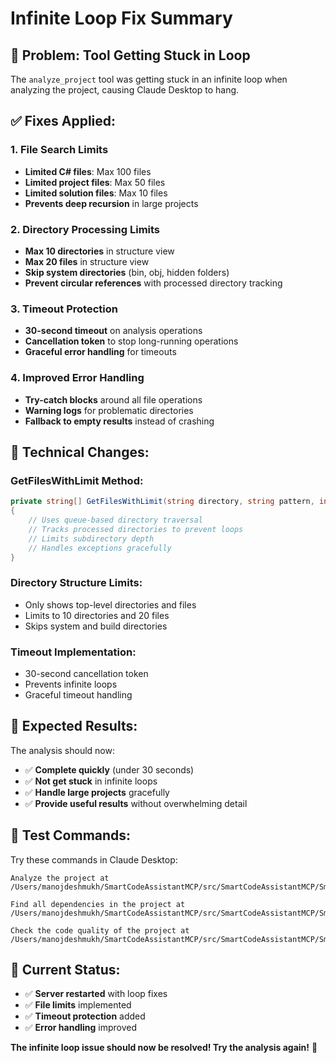 # Infinite Loop Fix Summary

## 🚨 Problem: Tool Getting Stuck in Loop

The `analyze_project` tool was getting stuck in an infinite loop when analyzing the project, causing Claude Desktop to hang.

## ✅ Fixes Applied:

### 1. File Search Limits
- **Limited C# files**: Max 100 files
- **Limited project files**: Max 50 files  
- **Limited solution files**: Max 10 files
- **Prevents deep recursion** in large projects

### 2. Directory Processing Limits
- **Max 10 directories** in structure view
- **Max 20 files** in structure view
- **Skip system directories** (bin, obj, hidden folders)
- **Prevent circular references** with processed directory tracking

### 3. Timeout Protection
- **30-second timeout** on analysis operations
- **Cancellation token** to stop long-running operations
- **Graceful error handling** for timeouts

### 4. Improved Error Handling
- **Try-catch blocks** around all file operations
- **Warning logs** for problematic directories
- **Fallback to empty results** instead of crashing

## 🔧 Technical Changes:

### GetFilesWithLimit Method:
```csharp
private string[] GetFilesWithLimit(string directory, string pattern, int maxFiles)
{
    // Uses queue-based directory traversal
    // Tracks processed directories to prevent loops
    // Limits subdirectory depth
    // Handles exceptions gracefully
}
```

### Directory Structure Limits:
- Only shows top-level directories and files
- Limits to 10 directories and 20 files
- Skips system and build directories

### Timeout Implementation:
- 30-second cancellation token
- Prevents infinite loops
- Graceful timeout handling

## 🎯 Expected Results:

The analysis should now:
- ✅ **Complete quickly** (under 30 seconds)
- ✅ **Not get stuck** in infinite loops
- ✅ **Handle large projects** gracefully
- ✅ **Provide useful results** without overwhelming detail

## 🧪 Test Commands:

Try these commands in Claude Desktop:

```
Analyze the project at /Users/manojdeshmukh/SmartCodeAssistantMCP/src/SmartCodeAssistantMCP/SmartCodeAssistantMCP.csproj
```

```
Find all dependencies in the project at /Users/manojdeshmukh/SmartCodeAssistantMCP/src/SmartCodeAssistantMCP/SmartCodeAssistantMCP.csproj
```

```
Check the code quality of the project at /Users/manojdeshmukh/SmartCodeAssistantMCP/src/SmartCodeAssistantMCP/SmartCodeAssistantMCP.csproj
```

## 🚀 Current Status:

- ✅ **Server restarted** with loop fixes
- ✅ **File limits** implemented
- ✅ **Timeout protection** added
- ✅ **Error handling** improved

**The infinite loop issue should now be resolved! Try the analysis again!** 🎉

